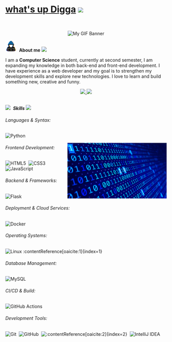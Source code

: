 <h1>
  <b></b>
  <a href="https://github.com/ALX-13">what's up Digga</a>
  <img src="https://media.giphy.com/media/hvRJCLFzcasrR4ia7z/giphy.gif" width="40">
</h1>
<br>
<p align="center">
  <img src="./7663682e3d805c0e51d1559ec13a3fea-vmake.gif" alt="My GIF Banner" />
</p>

<img src="about_me.gif?raw=true" width="35">&nbsp;  <b>About me</b>
<img src="https://user-images.githubusercontent.com/73097560/115834477-dbab4500-a447-11eb-908a-139a6edaec5c.gif">

I am a <b>Computer Science</b> student, currently at second semester, I am expanding my knowledge in both back-end and front-end development. I have experience as a web developer and my goal is to strengthen my development skills and explore new technologies. I love to learn and build something new, creative and funny.
<br>

<!-- Social Links -->
<div align="center">
  <a href="mailto:bishwas.cdyy@gmail.com">
    <img src="https://img.shields.io/badge/Gmail-D14836?style=for-the-badge&logo=gmail&logoColor=white&color=black" />
  </a>
  <a href="https://www.linkedin.com/in/-bishwas">
    <img src="https://img.shields.io/badge/LinkedIn-%2312100E.svg?&style=for-the-badge&logo=linkedin&logoColor=white&color=black" />
  </a>
</div>

<br>


<img src="https://media2.giphy.com/media/QssGEmpkyEOhBCb7e1/giphy.gif?cid=ecf05e47a0n3gi1bfqntqmob8g9aid1oyj2wr3ds3mg700bl&rid=giphy.gif" width ="30">&nbsp; ***Skills***
<img src="https://user-images.githubusercontent.com/73097560/115834477-dbab4500-a447-11eb-908a-139a6edaec5c.gif">
###### Languages & Syntax:
![Python](https://img.shields.io/badge/python-3670A0?style=for-the-badge&logo=python&logoColor=ffdd54)&nbsp;

<img align="right" width=310px alt="Unicorn" src="c2d6eb31dba84eaa7ae2ec231af47040.gif"/>

###### Frontend Development:
![HTML5](https://img.shields.io/badge/html5-%23E34F26.svg?style=for-the-badge&logo=html5&logoColor=white)&nbsp;
![CSS3](https://img.shields.io/badge/css3-%231572B6.svg?style=for-the-badge&logo=css3&logoColor=white)&nbsp;
![JavaScript](https://img.shields.io/badge/JavaScript-%23F7DF1E.svg?style=for-the-badge&logo=javascript&logoColor=black)&nbsp;

###### Backend & Frameworks:
![Flask](https://img.shields.io/badge/Flask-000000?style=for-the-badge&logo=flask&logoColor=white)&nbsp;

###### Deployment & Cloud Services:
![Docker](https://img.shields.io/badge/docker-%230db7ed.svg?style=for-the-badge&logo=docker&logoColor=white)&nbsp;

###### Operating Systems:
![Linux](https://img.shields.io/badge/Linux-FCC624?style=for-the-badge&logo=linux&logoColor=black)&nbsp;:contentReference[oaicite:1]{index=1}

###### Database Management:
![MySQL](https://img.shields.io/badge/MySQL-4479A1?style=for-the-badge&logo=mysql&logoColor=white)&nbsp;

###### CI/CD & Build:
![GitHub Actions](https://img.shields.io/badge/GitHub%20Actions-2088FF?style=for-the-badge&logo=github-actions&logoColor=white)&nbsp;

###### Development Tools:
![Git](https://img.shields.io/badge/Git-E44C30?style=for-the-badge&logo=git&logoColor=white)&nbsp;
![GitHub](https://img.shields.io/badge/GitHub-%23121011.svg?style=for-the-badge&logo=github&logoColor=white)&nbsp;
![:contentReference[oaicite:2]{index=2}](https://img.shields.io/badge/Visual%20Studio%20Code-0078d7?style=for-the-badge&logo=visual-studio-code&logoColor=white)&nbsp;
![IntelliJ IDEA](https://img.shields.io/badge/IntelliJIDEA-000000?style=for-the-badge&logo=intellij-idea&logoColor=white)&nbsp;


